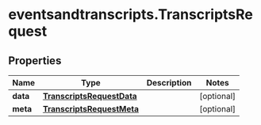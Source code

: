 # eventsandtranscripts.TranscriptsRequest

## Properties

Name | Type | Description | Notes
------------ | ------------- | ------------- | -------------
**data** | [**TranscriptsRequestData**](TranscriptsRequestData.md) |  | [optional] 
**meta** | [**TranscriptsRequestMeta**](TranscriptsRequestMeta.md) |  | [optional] 


